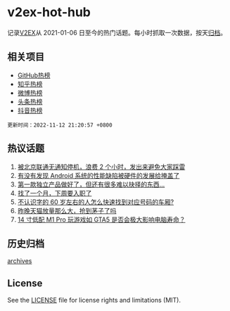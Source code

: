 # v2ex-hot-hub

 记录[V2EX](https://www.v2ex.com/)从 2021-01-06 日至今的热门话题。每小时抓取一次数据，按天[归档](archives)。
 
 ## 相关项目

- [GitHub热榜](https://github.com/snaildev/github-hot-hub)
- [知乎热榜](https://github.com/snaildev/zhihu-hot-hub)
- [微博热榜](https://github.com/snaildev/weibo-hot-hub)
- [头条热榜](https://github.com/snaildev/toutiao-hot-hub)
- [抖音热榜](https://github.com/snaildev/douyin-hot-hub)


 `更新时间：2022-11-12 21:20:57 +0800`

## 热议话题

1. [被北京联通无通知停机，浪费 2 个小时，发出来避免大家踩雷](https://www.v2ex.com/t/894669)
1. [有没有发现 Android 系统的性能缺陷被硬件的发展给掩盖了](https://www.v2ex.com/t/894703)
1. [第一款独立产品做好了，但还有很多难以抉择的东西...](https://www.v2ex.com/t/894668)
1. [找了一个月，下周要入职了](https://www.v2ex.com/t/894634)
1. [不认识字的 60 岁左右的人怎么快速找到对应号码的车厢?](https://www.v2ex.com/t/894654)
1. [昨晚天猫放量那么大，抢到茅子了吗](https://www.v2ex.com/t/894646)
1. [14 寸低配 M1 Pro 玩游戏如 GTA5 是否会极大影响电脑寿命？](https://www.v2ex.com/t/894674)

## 历史归档

[archives](archives)

## License

See the [LICENSE](LICENSE) file for license rights and limitations (MIT).
